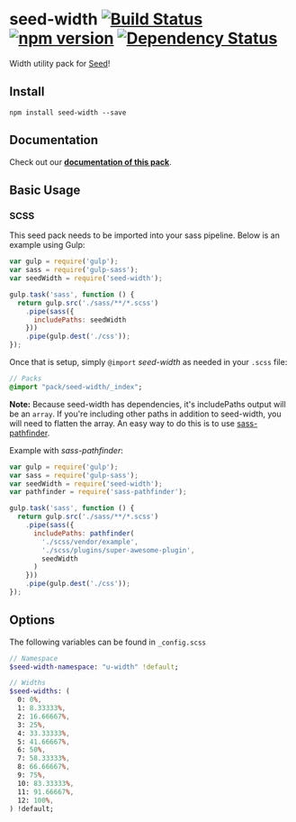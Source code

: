 # seed-width [![Build Status](https://travis-ci.org/helpscout/seed-width.svg?branch=master)](https://travis-ci.org/helpscout/seed-width) [![npm version](https://badge.fury.io/js/seed-width.svg)](https://badge.fury.io/js/seed-width) [![Dependency Status](https://david-dm.org/helpscout/seed-width.svg)](https://david-dm.org/helpscout/seed-width)
Width utility pack for [Seed](https://github.com/helpscout/seed)!


## Install
```
npm install seed-width --save
```


## Documentation

Check out our **[documentation of this pack](http://developer.helpscout.net/seed/packs/seed-width/)**.


## Basic Usage

### SCSS
This seed pack needs to be imported into your sass pipeline. Below is an example using Gulp:

```javascript
var gulp = require('gulp');
var sass = require('gulp-sass');
var seedWidth = require('seed-width');

gulp.task('sass', function () {
  return gulp.src('./sass/**/*.scss')
    .pipe(sass({
      includePaths: seedWidth
    }))
    .pipe(gulp.dest('./css'));
});
```

Once that is setup, simply `@import` *seed-width* as needed in your `.scss` file:

```sass
// Packs
@import "pack/seed-width/_index";
```

**Note:** Because seed-width has dependencies, it's includePaths output will be an `array`. If you're including other paths in addition to seed-width, you will need to flatten the array. An easy way to do this is to use [sass-pathfinder](https://github.com/itsjonq/sass-pathfinder).

Example with *sass-pathfinder*:

```javascript
var gulp = require('gulp');
var sass = require('gulp-sass');
var seedWidth = require('seed-width');
var pathfinder = require('sass-pathfinder');

gulp.task('sass', function () {
  return gulp.src('./sass/**/*.scss')
    .pipe(sass({
      includePaths: pathfinder(
        './scss/vendor/example',
        './scss/plugins/super-awesome-plugin',
        seedWidth
      )
    }))
    .pipe(gulp.dest('./css'));
});
```


## Options

The following variables can be found in `_config.scss`

```sass
// Namespace
$seed-width-namespace: "u-width" !default;

// Widths
$seed-widths: (
  0: 0%,
  1: 8.33333%,
  2: 16.66667%,
  3: 25%,
  4: 33.33333%,
  5: 41.66667%,
  6: 50%,
  7: 58.33333%,
  8: 66.66667%,
  9: 75%,
  10: 83.33333%,
  11: 91.66667%,
  12: 100%,
) !default;
```
